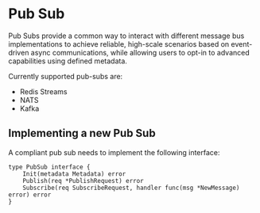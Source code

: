 # Pub Sub

Pub Subs provide a common way to interact with different message bus implementations to achieve reliable, high-scale scenarios based on event-driven async communications, while allowing users to opt-in to advanced capabilities using defined metadata.

Currently supported pub-subs are:

* Redis Streams
* NATS
* Kafka

## Implementing a new Pub Sub

A compliant pub sub needs to implement the following interface:

```
type PubSub interface {
	Init(metadata Metadata) error
	Publish(req *PublishRequest) error
	Subscribe(req SubscribeRequest, handler func(msg *NewMessage) error) error
}
```
